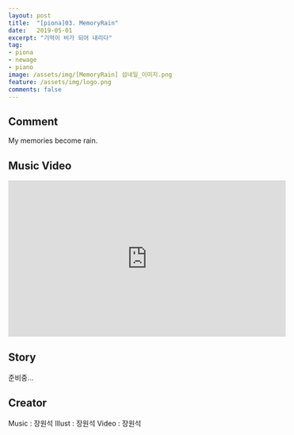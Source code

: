 ```yaml
---
layout: post
title:  "[piona]03. MemoryRain"
date:   2019-05-01
excerpt: "기억이 비가 되어 내리다"
tag:
- piona
- newage
- piano
image: /assets/img/[MemoryRain] 섬네일_이미지.png
feature: /assets/img/logo.png
comments: false
---
```


## Comment

My memories become rain.

## Music Video

<iframe width="560" height="315" src="https://www.youtube.com/embed/9zGpV6NjMp0" frameborder="0"> </iframe>

## Story

준비중...

## Creator

Music     :  장원석
Illust    :  장원석
Video     :  장원석